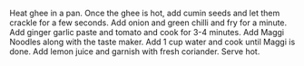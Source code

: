 Heat ghee in a pan.
Once the ghee is hot, add cumin seeds and let them crackle for a few seconds.
Add onion and green chilli and fry for a minute.
Add ginger garlic paste and tomato and cook for 3-4 minutes.
Add Maggi Noodles along with the taste maker.
Add 1 cup water and cook until Maggi is done.
Add lemon juice and garnish with fresh coriander.
Serve hot.